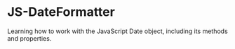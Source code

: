 # JS-DateFormatter
Learning how to work with the JavaScript Date object, including its methods and properties.
